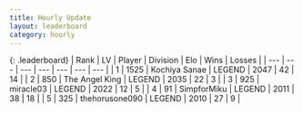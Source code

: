 ```yaml
---
title: Hourly Update
layout: leaderboard
category: hourly
---
```


{: .leaderboard}
| Rank | LV | Player | Division | Elo | Wins | Losses |
| --- | --- | --- | --- | --- | --- | --- |
| <span data-change="0">1</span> | 1525 | <span title="ID: 164871">Kochiya Sanae</span> | LEGEND | <span data-change="0">2047</span> | <span data-change="0">42</span> | <span data-change="0">14</span> |
| <span data-change="0">2</span> | 850 | <span title="ID: 547162">The Angel King</span> | LEGEND | <span data-change="0">2035</span> | <span data-change="0">22</span> | <span data-change="0">3</span> |
| <span data-change="0">3</span> | 925 | <span title="ID: 416373">miracle03</span> | LEGEND | <span data-change="0">2022</span> | <span data-change="0">12</span> | <span data-change="0">5</span> |
| <span data-change="0">4</span> | 91 | <span title="ID: 522392">SimpforMiku</span> | LEGEND | <span data-change="0">2011</span> | <span data-change="0">38</span> | <span data-change="0">18</span> |
| <span data-change="0">5</span> | 325 | <span title="ID: 426820">thehorusone090</span> | LEGEND | <span data-change="0">2010</span> | <span data-change="0">27</span> | <span data-change="0">9</span> |